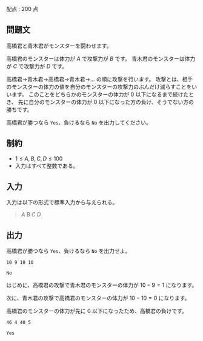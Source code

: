 配点 : $200$ 点

## 問題文

高橋君と青木君がモンスターを闘わせます。

高橋君のモンスターは体力が $A$ で攻撃力が $B$ です。
青木君のモンスターは体力が $C$ で攻撃力が $D$ です。

高橋君→青木君→高橋君→青木君→... の順に攻撃を行います。
攻撃とは、相手のモンスターの体力の値を自分のモンスターの攻撃力のぶんだけ減らすことをいいます。
このことをどちらかのモンスターの体力が $0$ 以下になるまで続けたとき、
先に自分のモンスターの体力が $0$ 以下になった方の負け、そうでない方の勝ちです。

高橋君が勝つなら `Yes`、負けるなら `No` を出力してください。

## 制約

- $1 \leq A,B,C,D \leq 100$
- 入力はすべて整数である。

## 入力

入力は以下の形式で標準入力から与えられる。

> $A$ $B$ $C$ $D$

## 出力

高橋君が勝つなら `Yes`、負けるなら `No` を出力せよ。

```input1
10 9 10 10
```

```output1
No
```

はじめに、高橋君の攻撃で青木君のモンスターの体力が $10-9=1$ になります。

次に、青木君の攻撃で高橋君のモンスターの体力が $10-10=0$ になります。

高橋君のモンスターの体力が先に $0$ 以下になったため、高橋君の負けです。

```input2
46 4 40 5
```

```output2
Yes
```